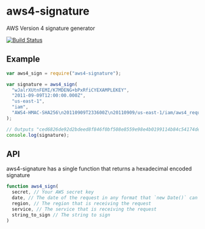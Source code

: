 # aws4-signature

AWS Version 4 signature generator

[![Build Status](https://travis-ci.org/jbuck/aws4-signature.svg)](https://travis-ci.org/jbuck/aws4-signature)

## Example

```javascript
var aws4_sign = require("aws4-signature");

var signature = aws4_sign(
  "wJalrXUtnFEMI/K7MDENG+bPxRfiCYEXAMPLEKEY",
  "2011-09-09T12:00:00.000Z",
  "us-east-1",
  "iam",
  "AWS4-HMAC-SHA256\n20110909T233600Z\n20110909/us-east-1/iam/aws4_request\n3511de7e95d28ecd39e9513b642aee07e54f4941150d8df8bf94b328ef7e55e2"
);

// Outputs "ced6826de92d2bdeed8f846f0bf508e8559e98e4b0199114b84c54174deb456c"
console.log(signature);
```

## API

aws4-signature has a single function that returns a hexadecimal encoded signature

```javascript
function aws4_sign(
  secret, // Your AWS secret key
  date, // The date of the request in any format that `new Date()` can parse
  region, // The region that is receiving the request
  service, // The service that is receiving the request
  string_to_sign // The string to sign
)
```
